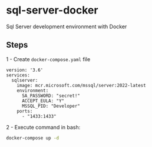 # sql-server-docker
Sql Server development environment with Docker

## Steps
1 - Create ```docker-compose.yaml``` file

```
version: '3.6'
services:
  sqlserver:
    image: mcr.microsoft.com/mssql/server:2022-latest
    environment:
      SA_PASSWORD: "secret!"
      ACCEPT_EULA: "Y"
      MSSQL_PID: "Developer"
    ports:
      - "1433:1433"
```
2 - Execute command in bash:

```sh
docker-compose up -d
```
